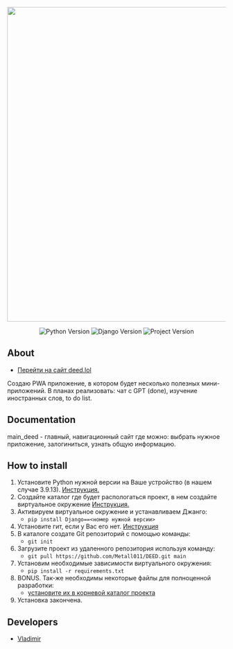 <p align="center">
      <img src="https://deed.lol/static/main_deed/images/deed_full.png" width="726">
</p>

<p align="center">
   <img src="https://img.shields.io/badge/Python-3.9.13-green" alt="Python Version">
   <img src="https://img.shields.io/badge/Django-4.2.5-green" alt="Django Version">
   <img src="https://img.shields.io/badge/Project-0.0.5-green" alt="Project Version">
</p>

## About
- [Перейти на сайт deed.lol](http://deed.lol/)

Создаю PWA приложение, в котором будет несколько полезных мини-приложений.
В планах реализовать: чат с GPT (done), изучение иностранных слов, to do list.

## Documentation

main_deed - главный, навигационный сайт где можно: выбрать нужное приложение, залогиниться, узнать общую информацию.

## How to install

1. Установите Python нужной версии на Ваше устройство (в нашем случае 3.9.13). [Инструкция.](https://github.com/Metall011/how_to_install/blob/main/How%20To%20Install%20Python-3.9.13%20Into%20Ubuntu%2020.04%20LTS)
2. Создайте каталог где будет распологаться проект, в нем создайте виртуальное окружение [Инструкция.](https://github.com/Metall011/how_to_install/blob/main/How%20to%20install%20venv%20python3)
3. Активируем виртуальное окружение и устанавливаем Джанго:
   - ```pip install Django==<номер нужной версии>```
4. Установите гит, если у Вас его нет. [Инструкция](https://www.digitalocean.com/community/tutorials/how-to-install-git-on-ubuntu-20-04-ru)
5. В каталоге создате Git репозиторий с помощью команды:
    - ```git init```
6. Загрузите проект из удаленного репозитория используя команду:
    - ```git pull https://github.com/Metall011/DEED.git main```
7. Установим необходимые зависимости виртуального окружения:
    - ```pip install -r requirements.txt```
8. BONUS. Так-же необходимы некоторые файлы для полноценной разработки:
    - [установите их в корневой каталог проекта](https://github.com/Metall011/add_deed_files/tree/main)
9. Установка закончена.


## Developers

- [Vladimir](https://github.com/Metall011)

